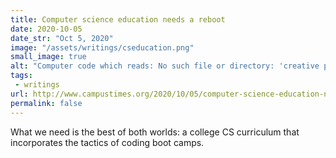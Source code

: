 ```yaml
---
title: Computer science education needs a reboot
date: 2020-10-05
date_str: "Oct 5, 2020"
image: "/assets/writings/cseducation.png"
small_image: true
alt: "Computer code which reads: No such file or directory: 'creative projects'."
tags:
 - writings
url: http://www.campustimes.org/2020/10/05/computer-science-education-needs-a-reboot/
permalink: false
---
```


What we need is the best of both worlds: a college CS curriculum that incorporates the tactics of coding boot camps.